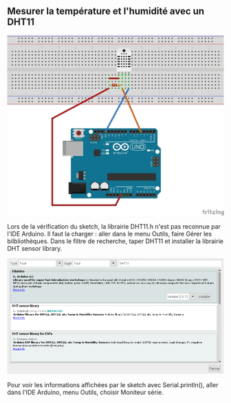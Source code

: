 ## Mesurer la température et l'humidité avec un DHT11 

![Pictures/tuto-8_bb.jpg](https://github.com/j-fremont/tuto-arduino/blob/master/Pictures/tuto-8_bb.jpg)

Lors de la vérification du sketch, la librairie DHT11.h n'est pas reconnue par l'IDE Arduino. Il faut la charger : aller dans le menu Outils, faire Gérer les bilbliothèques. Dans le filtre de recherche, taper DHT11 et installer la librairie DHT sensor library.

![Pictures/dht-lib.png](https://github.com/j-fremont/tuto-arduino/blob/master/Pictures/dht-lib.png)

Pour voir les informations affichées par le sketch avec Serial.println(), aller dans l'IDE Arduino, menu Outils, choisir Moniteur série.

